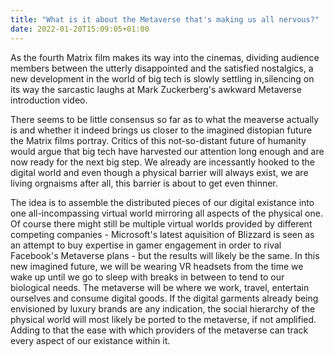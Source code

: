 ```yaml
---
title: "What is it about the Metaverse that's making us all nervous?"
date: 2022-01-20T15:09:05+01:00
---
```

As the fourth Matrix film makes its way into the cinemas, dividing audience members between the utterly disappointed and the satisfied nostalgics, a new development in the world of big tech is slowly settling in,silencing on its way the sarcastic laughs at Mark Zuckerberg's awkward Metaverse introduction video.

There seems to be little consensus so far as to what the meaverse actually is and whether it indeed brings us closer to the imagined distopian future the Matrix films portray. 
Critics of this not-so-distant future of humanity would argue that big tech have harvested our attention long enough and are now ready for the next big step. We already are incessantly hooked to the digital world and even though a physical barrier will always exist, we are living orgnaisms after all, this barrier is about to get even thinner. 

The idea is to assemble the distributed pieces of our digital existance into one all-incompassing virtual world mirroring all aspects of the physical one. Of course there might still be multiple virtual worlds provided by different competing companies - Microsoft's latest aquisition of Blizzard is seen as an attempt to buy expertise in gamer engagement in order to rival Facebook's Metaverse plans - but the results will likely be the same. In this new imagined future, we will be wearing VR headsets from the time we wake up until we go to sleep with breaks in between to tend to our biological needs. The metaverse will be where we work, travel, entertain ourselves and consume digital goods. If the digital garments already being envisioned by luxury brands are any indication, the social hierarchy of the physical world will most likely be ported to the metaverse, if not amplified. Adding to that the ease with which providers of the metaverse can track every aspect of our existance within it. 

